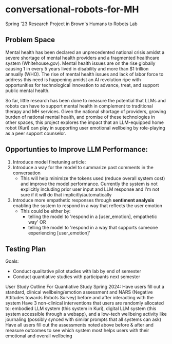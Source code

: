 # conversational-robots-for-MH

Spring '23 Research Project in Brown's Humans to Robots Lab

## Problem Space

Mental health has been declared an unprecedented national crisis amidst a severe shortage of mental health providers and a fragmented healthcare system (Whitehouse.gov). Mental health issues are on the rise globally causing 1 in every 5 years lived in disability and more than $1 trillion annually (WHO). The rise of mental health issues and lack of labor force to address this need is happening amidst an AI revolution ripe with opportunities for technological innovation to advance, treat, and support public mental health.

So far, little research has been done to measure the potential that LLMs and robots can have to support mental health in complement to traditional therapy and MH services. Given the national shortage of providers, growing burden of national mental health, and promise of these technologies in other spaces, this project explores the impact that an LLM-equipped home robot (Kuri) can play in supporting user emotional wellbeing by role-playing as a peer support counselor.

## Opportunties to Improve LLM Performance:

1. Introduce model finetuning
   article:
2. Introduce a way for the model to summarize past comments in the conversation
   - This will help minimize the tokens used (reduce overall system cost) and improve the model performance. Currently the system is not explicitly including prior user input and LLM response and I'm not sure if it will do that implicitly/automatically
3. Introduce more empathetic responses through **sentiment analysis** enabling the system to respond in a way that reflects the user emotion
   - This could be either by:
     - telling the model to 'respond in a [user_emotion], empathetic way' OR
     - telling the model to 'respond in a way that supports someone experiencing [user_emotion]'

## Testing Plan

Goals:

- Conduct qualitative pilot studies with lab by end of semester
- Conduct quantiative studies with participants next semester

User Study Outline For Quantiative Study Spring 2024:
Have users fill out a standard, clinical wellbeing/emotion assessment and NARS (Negative Attitudes towards Robots Survey) before and after interacting with the system
Have 3 non-clinical interventions that users are randomly allocated to: embodied LLM system (this system in Kuri), digital LLM system (this system accessible through a webapp), and a low-tech wellbeing activity like journaling (possibly synced with similar prompts that all systems can ask)
Have all users fill out the assessments noted above before & after and measure outcomes to see which system most helps users with their emotional and overall wellbeing
